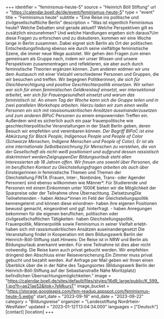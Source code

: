 +++
identifier = "feminismus-heute-5"
source = "Heinrich Böll Stiftung"
url = "https://calendar.boell.de/de/event/feminismus-heute-5"
type = "event"
title = "Feminismus heute"
subtitle = "Eine Reise ins politische und zivilgesellschaftliche Berlin"
description = "Was ist eigentlich Feminismus heute? Welche Debatten sind gerade aktuell? Welche Perspektiven gilt es zusätzlich einzunehmen? Und welche Handlungen ergeben sich daraus?Um diese Fragen zu erforschen und zu diskutieren, kommen wir eine Woche lange in Berlin zusammen. Dabei eignet sich Berlin als Ort der politischen Entscheidungsfindung ebenso wie durch seine vielfältige feministische Szene, die immer neue Wege auslotet. Wir gehen den Fragen zum einen gemeinsam als Gruppe nach, indem wir unser Wissen und unsere Perspektiven zusammentragen und reflektieren, sie aber auch durch feministische Theorien ergänzen können. Zum anderen widmen wir uns dem Austausch mit einer Vielzahl verschiedener Personen und Gruppen, die wir besuchen und treffen. Wir begegnen Politiker*innen, die sich für Gleichberechtigung und positive Geschlechterpolitik einsetzen. Wir sehen wer sich für einen feministischen Geldkreislauf einsetzt, wer intersektional arbeitet, wer sich für Frauengesundheit einsetzt und warum das feministisch ist. An einem Tag der Woche kann sich die Gruppe teilen und in zwei parallelen Workshops arbeiten. Hierzu laden wir zum einen weiße Personen ein sich mit rassissmuskritischen Ansätzen auseinanderzusetzen und zum anderen BIPoC* Personen zu einem empowernden Treffen ein.  Außerdem wird es sicherlich auch ein paar frauenpolitische wie geschlechterpolitische Veranstaltungen in der Stadt Berlin geben, deren Besuch wir empfehlen und vereinbaren können.  *Der Begriff BIPoC ist eine Abkürzung für Black People, Indigenous People und People of Color (Schwarze Menschen, Indigene Menschen und People of Color). Er ist als eine internationale Selbstbezeichnung für Menschen zu verstehen, die von der Gesellschaft als nicht-weiß positioniert und aufgrund dessen rassistisch diskriminiert werdenZielgruppenDer Bildungsurlaub steht allen Interessierten ab 18 Jahren offen. Wir freuen uns sowohl über Personen, die im beruflichen Kontext zu Gleichstellungsfragen arbeiten als auch über Einsteiger*innen in feministische Themen und Themen der Gleichstellung.FINTA (Frauen, Inter-, Nonbinäre, Trans- oder Agender Personen) sind ebenso willkommen wie Männer*. Für Studierende und Personen mit einem Einkommen unter 1000€ bieten wir die Möglichkeit der Sparpreise oder der Teilnahme ohne Übernachtung.    ZielsetzungDie Teilnehmenden - haben Akteur*innen im Feld der Gleichstellungspolitik kennengelernt und können diese einordnen- haben ihre eigenen Positionen bewusst gemacht, eingeordnet und ggf. hinterfragt. - haben Anregungen bekommen für die eigenen beruflichen, politischen oder zivilgesellschaftlichen Tätigkeiten- haben Gleichstellungspolitik, Frauenpolitik, Männerpolitik sowie Feminismus in seiner Vielfalt erlebt- haben sich mit rassismuskritischen Ansätzen auseinandergesetzt Die Veranstaltung findet in Kooperation mit dem Bildungswerk Berlin der Heinrich-Böll-Stiftung statt.Hinweis: Die Reise ist in NRW und Berlin als Bildungsurlaub anerkannt werden. Für eine Teilnahme ist dies aber nicht notwendig. Die Reise kann auch privat gebucht werden.  Wir empfehlen dringend den Abschluss einer Reiseversicherung.Ein Zimmer muss privat gebucht und bezahlt werden. Auf Anfrage per Mail geben wir Ihnen einen Überblick über die in der Nähe des Tagungsortes (Bildungswerk Berlin der Heinrich-Böll-Stiftung auf der Sebastianstraße Nähe Moritzplatz) befindlichen Übernachtungsmöglichkeiten."
image = "https://calendar.boell.de/sites/default/files/styles/16d9_large/public/K_599_1.jpg?h=ae21ae52&itok=7eMkursT"
image_bucket = "https://storage.googleapis.com/fem-readup.appspot.com/feminismus-heute-5.webp"
start_date = "2023-09-18"
end_date = "2023-09-22"
category = "Bildungsreise"
organizer = "Landesstiftung Nordrhein-Westfalen"
updated = "2023-01-12T13:04:34.000"
languages = ["Deutsch"]
[contact]
[location]
+++